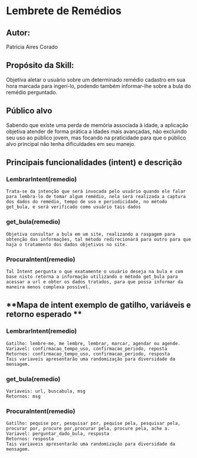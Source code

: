 # **Lembrete de Remédios**
## **Autor**: 
  Patrícia Aires Corado

## **Propósito da Skill**:
  Objetiva aletar o usuário sobre um determinado remédio cadastro em sua hora marcada para ingerí-lo, podendo também informar-lhe sobre a bula do remédio perguntado. 

## **Público alvo**
  Sabendo que existe uma perda de memória associada à idade, a aplicação objetiva atender de forma prática a idades mais avançadas, não excluindo seu uso ao público jovem, mas focando na praticidade para que o público alvo principal não tenha dificuldades em seu manejo. 

## **Principais funcionalidades (intent) e descrição**
  
  ### LembrarIntent(remedio)
    Trata-se da intenção que será invocada pelo usuário quando ele falar para lembra-lo de tomar algum remédio, nela será realizada a captura dos dados do remédio, tempo de uso e periodicidade, no método get_bula, e será verificado como usuário tais dados
 
 ### get_bula(remedio)
    Objetiva consultar a bula em um site, realizando a raspagem para obtenção das informações, tal método redirecionará para outro para que haja o tratamento dos dados objetivos no site. 
 
 ### ProcuraIntent(remedio)
    Tal Intent pergunta o que exatamente o usuário deseja na bula e com base nisto retorna a informação utilizando o método get_bula para acessar a url e obter os dados tratados, para que possa informar da maneira menos complexa possível. 

## **Mapa de intent exemplo de gatilho, variáveis e retorno esperado **
 
 ### LembrarIntent(remedio)
    Gatilho: lembre-me, me lembre, lembrar, marcar, agendar ou agende.
    Variavel: confirmacao_tempo_uso, confirmacao_periodo, reposta
    Retornos: confirmacao_tempo_uso, confirmacao_periodo, resposta
    Tais variaveis apresentarão uma randomização para diversidade da mensagem. 
    
  ### get_bula(remedio)
    Variaveis: url, buscabula, msg
    Retornos: msg
    
  ### ProcuraIntent(remedio)
    Gatilho: pequise por, pesquisar por, pequise pela, pesquisar pela, procurar por, procure por,procurar pela, procure pela, ache a.
    Variavel: perguntar_dado_bula, resposta 
    Retornos: resposta
    Tais variaveis apresentarão uma randomização para diversidade da mensagem. 
    
    
    
